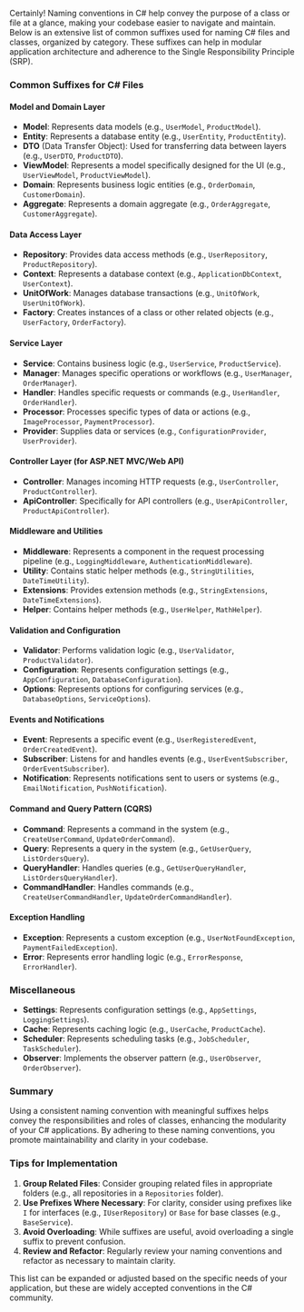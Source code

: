 Certainly! Naming conventions in C# help convey the purpose of a class or file at a glance, making your codebase easier to navigate and maintain. Below is an extensive list of common suffixes used for naming C# files and classes, organized by category. These suffixes can help in modular application architecture and adherence to the Single Responsibility Principle (SRP).

### Common Suffixes for C# Files

#### Model and Domain Layer

- **Model**: Represents data models (e.g., `UserModel`, `ProductModel`).
- **Entity**: Represents a database entity (e.g., `UserEntity`, `ProductEntity`).
- **DTO** (Data Transfer Object): Used for transferring data between layers (e.g., `UserDTO`, `ProductDTO`).
- **ViewModel**: Represents a model specifically designed for the UI (e.g., `UserViewModel`, `ProductViewModel`).
- **Domain**: Represents business logic entities (e.g., `OrderDomain`, `CustomerDomain`).
- **Aggregate**: Represents a domain aggregate (e.g., `OrderAggregate`, `CustomerAggregate`).

#### Data Access Layer

- **Repository**: Provides data access methods (e.g., `UserRepository`, `ProductRepository`).
- **Context**: Represents a database context (e.g., `ApplicationDbContext`, `UserContext`).
- **UnitOfWork**: Manages database transactions (e.g., `UnitOfWork`, `UserUnitOfWork`).
- **Factory**: Creates instances of a class or other related objects (e.g., `UserFactory`, `OrderFactory`).

#### Service Layer

- **Service**: Contains business logic (e.g., `UserService`, `ProductService`).
- **Manager**: Manages specific operations or workflows (e.g., `UserManager`, `OrderManager`).
- **Handler**: Handles specific requests or commands (e.g., `UserHandler`, `OrderHandler`).
- **Processor**: Processes specific types of data or actions (e.g., `ImageProcessor`, `PaymentProcessor`).
- **Provider**: Supplies data or services (e.g., `ConfigurationProvider`, `UserProvider`).

#### Controller Layer (for ASP.NET MVC/Web API)

- **Controller**: Manages incoming HTTP requests (e.g., `UserController`, `ProductController`).
- **ApiController**: Specifically for API controllers (e.g., `UserApiController`, `ProductApiController`).

#### Middleware and Utilities

- **Middleware**: Represents a component in the request processing pipeline (e.g., `LoggingMiddleware`, `AuthenticationMiddleware`).
- **Utility**: Contains static helper methods (e.g., `StringUtilities`, `DateTimeUtility`).
- **Extensions**: Provides extension methods (e.g., `StringExtensions`, `DateTimeExtensions`).
- **Helper**: Contains helper methods (e.g., `UserHelper`, `MathHelper`).

#### Validation and Configuration

- **Validator**: Performs validation logic (e.g., `UserValidator`, `ProductValidator`).
- **Configuration**: Represents configuration settings (e.g., `AppConfiguration`, `DatabaseConfiguration`).
- **Options**: Represents options for configuring services (e.g., `DatabaseOptions`, `ServiceOptions`).

#### Events and Notifications

- **Event**: Represents a specific event (e.g., `UserRegisteredEvent`, `OrderCreatedEvent`).
- **Subscriber**: Listens for and handles events (e.g., `UserEventSubscriber`, `OrderEventSubscriber`).
- **Notification**: Represents notifications sent to users or systems (e.g., `EmailNotification`, `PushNotification`).

#### Command and Query Pattern (CQRS)

- **Command**: Represents a command in the system (e.g., `CreateUserCommand`, `UpdateOrderCommand`).
- **Query**: Represents a query in the system (e.g., `GetUserQuery`, `ListOrdersQuery`).
- **QueryHandler**: Handles queries (e.g., `GetUserQueryHandler`, `ListOrdersQueryHandler`).
- **CommandHandler**: Handles commands (e.g., `CreateUserCommandHandler`, `UpdateOrderCommandHandler`).

#### Exception Handling

- **Exception**: Represents a custom exception (e.g., `UserNotFoundException`, `PaymentFailedException`).
- **Error**: Represents error handling logic (e.g., `ErrorResponse`, `ErrorHandler`).

### Miscellaneous

- **Settings**: Represents configuration settings (e.g., `AppSettings`, `LoggingSettings`).
- **Cache**: Represents caching logic (e.g., `UserCache`, `ProductCache`).
- **Scheduler**: Represents scheduling tasks (e.g., `JobScheduler`, `TaskScheduler`).
- **Observer**: Implements the observer pattern (e.g., `UserObserver`, `OrderObserver`).

### Summary

Using a consistent naming convention with meaningful suffixes helps convey the responsibilities and roles of classes, enhancing the modularity of your C# applications. By adhering to these naming conventions, you promote maintainability and clarity in your codebase. 

### Tips for Implementation
1. **Group Related Files**: Consider grouping related files in appropriate folders (e.g., all repositories in a `Repositories` folder).
2. **Use Prefixes Where Necessary**: For clarity, consider using prefixes like `I` for interfaces (e.g., `IUserRepository`) or `Base` for base classes (e.g., `BaseService`).
3. **Avoid Overloading**: While suffixes are useful, avoid overloading a single suffix to prevent confusion.
4. **Review and Refactor**: Regularly review your naming conventions and refactor as necessary to maintain clarity.

This list can be expanded or adjusted based on the specific needs of your application, but these are widely accepted conventions in the C# community.
